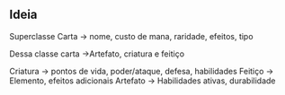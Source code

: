 ## Ideia
Superclasse Carta -> nome, custo de mana, raridade, efeitos, tipo

Dessa classe carta ->Artefato, criatura e feitiço

Criatura -> pontos de vida, poder/ataque, defesa, habilidades
Feitiço -> Elemento, efeitos adicionais
Artefato -> Habilidades ativas, durabilidade
